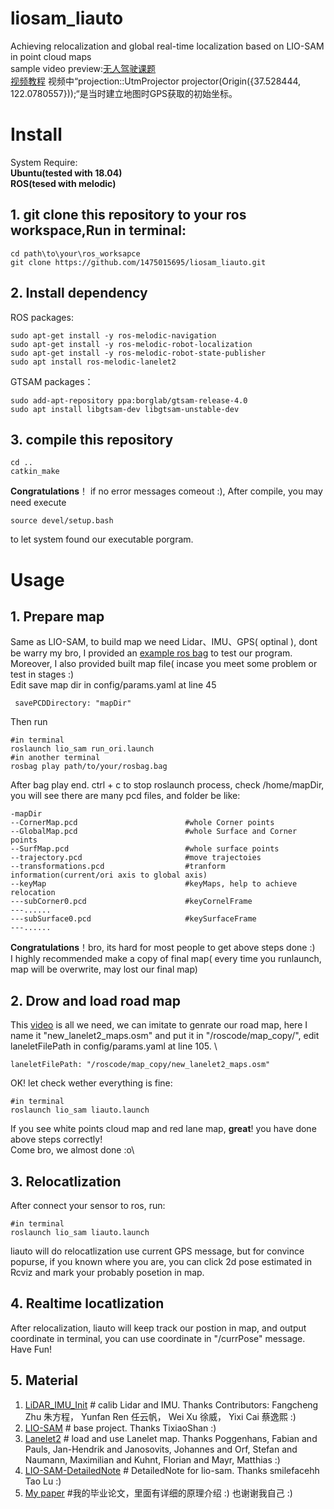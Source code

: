 # liosam_liauto
Achieving relocalization and global real-time localization  based on LIO-SAM in point cloud maps\
sample video preview:[无人驾驶课题](https://www.bilibili.com/video/BV11V4y1C7Hp/?spm_id_from=333.999.0.0) \
[视频教程](https://www.bilibili.com/video/BV1LC4y1o7L6/#reply188159845568)   视频中“projection::UtmProjector projector(Origin({37.528444, 122.0780557}));“是当时建立地图时GPS获取的初始坐标。
# Install
System Require:\
**Ubuntu(tested with 18.04)**\
**ROS(tesed with melodic)**
## 1. git clone this repository to your **ros workspace**,Run in terminal:
```
cd path\to\your\ros_worksapce
git clone https://github.com/1475015695/liosam_liauto.git
```
## 2. Install dependency 


ROS packages:
```
sudo apt-get install -y ros-melodic-navigation
sudo apt-get install -y ros-melodic-robot-localization
sudo apt-get install -y ros-melodic-robot-state-publisher
sudo apt install ros-melodic-lanelet2
```
GTSAM packages：
```
sudo add-apt-repository ppa:borglab/gtsam-release-4.0
sudo apt install libgtsam-dev libgtsam-unstable-dev
```
## 3. compile this repository
```
cd ..
catkin_make
```
**Congratulations**！ if no error messages comeout :), After compile, you may need execute
```
source devel/setup.bash
```
to let system found our executable porgram.
# Usage
## 1. Prepare map
Same as LIO-SAM, to build map we need Lidar、IMU、GPS( optinal ), dont be warry my bro, I provided an [example ros bag](https://pan.baidu.com/s/1Ie9cqvAPQS5xkZcQsWSOOQ?pwd=auto) to test our program. Moreover, I also provided built map file( incase you meet some problem or test in stages :)\
Edit save map dir in config/params.yaml at line 45
```
 savePCDDirectory: "mapDir" 
```
Then run 
```
#in terminal
roslaunch lio_sam run_ori.launch
#in another terminal
rosbag play path/to/your/rosbag.bag
```
After bag play end. ctrl + c to stop roslaunch process, check /home/mapDir, you will see there are many pcd files, and folder be like:
```
-mapDir
--CornerMap.pcd                        #whole Corner points
--GlobalMap.pcd                        #whole Surface and Corner points
--SurfMap.pcd                          #whole surface points
--trajectory.pcd                       #move trajectoies
--transformations.pcd                  #tranform information(current/ori axis to global axis)
--keyMap                               #keyMaps, help to achieve relocation
---subCorner0.pcd                      #keyCornelFrame
---......
---subSurface0.pcd                     #keySurfaceFrame
---......
```
**Congratulations**！bro, its hard for most people to get above steps done :)   \
I highly recommended make a copy of final map( every time you runlaunch, map will be overwrite, may lost our final map)                                                  
## 2. Drow and load road map
This [video](https://www.bilibili.com/video/BV1Ku411f7xi/?spm_id_from=333.999.0.0&vd_source=ce887b89ae7b1d3754fb211f66301532) is all we need, we can imitate to genrate our road map, here I name it "new_lanelet2_maps.osm" and put it in "/roscode/map_copy/", edit laneletFilePath in config/params.yaml at line 105. \
```
laneletFilePath: "/roscode/map_copy/new_lanelet2_maps.osm"  
```
OK! let check wether everything is fine:
```
#in terminal
roslaunch lio_sam liauto.launch
```
If you see white points cloud map and red lane map, **great**! you have done above steps correctly!\
Come bro, we almost done :o\
## 3. Relocatlization
After connect your sensor to ros, run:
```
#in terminal
roslaunch lio_sam liauto.launch
```
liauto will do relocatlization use current GPS message, but for convince popurse, if you known where you are, you can click 2d pose estimated in Rcviz and mark your probably posetion in map.
## 4. Realtime locatlization
After relocalization, liauto will keep track our postion in map, and output coordinate in terminal, you can use coordinate in "/currPose" message. Have Fun!
## 5. Material
1. [LiDAR_IMU_Init](https://github.com/hku-mars/LiDAR_IMU_Init) # calib Lidar and IMU. Thanks Contributors: Fangcheng Zhu 朱方程， Yunfan Ren 任云帆， Wei Xu 徐威， Yixi Cai 蔡逸熙 :)
2. [LIO-SAM](https://github.com/TixiaoShan/LIO-SAM) # base project. Thanks TixiaoShan :)
3. [Lanelet2](https://github.com/fzi-forschungszentrum-informatik/Lanelet2) # load and use Lanelet map. Thanks Poggenhans, Fabian and Pauls, Jan-Hendrik and Janosovits, Johannes and Orf, Stefan and Naumann, Maximilian and Kuhnt, Florian and Mayr, Matthias :)
4. [LIO-SAM-DetailedNote](https://github.com/smilefacehh/LIO-SAM-DetailedNote) # DetailedNote for lio-sam. Thanks smilefacehh Tao Lu :)
5. [My paper]() #我的毕业论文，里面有详细的原理介绍 :) 也谢谢我自己 :)
